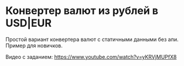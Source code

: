 # Конвертер валют из рублей в USD|EUR

Простой вариант конвертера валют с статичными данными без апи.
Пример для новичков.

Видео с заданием: https://www.youtube.com/watch?v=yKRVjMUPfX8
